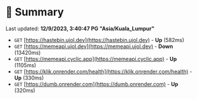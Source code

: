 # 📖 Summary
Last updated: **12/9/2023, 3:40:47 PG "Asia/Kuala_Lumpur"**

- `GET` [https://hastebin.ujol.dev](https://hastebin.ujol.dev) - **Up** (582ms)
- `GET` [https://memeapi.ujol.dev](https://memeapi.ujol.dev) - **Down** (13420ms)
- `GET` [https://memeapi.cyclic.app](https://memeapi.cyclic.app) - **Up** (1105ms)
- `GET` [https://klik.onrender.com/health](https://klik.onrender.com/health) - **Up** (330ms)
- `GET` [https://dumb.onrender.com](https://dumb.onrender.com) - **Up** (320ms)
